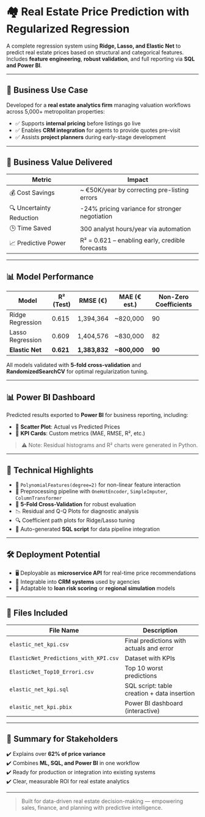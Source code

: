# 🏘️ Real Estate Price Prediction with Regularized Regression

A complete regression system using **Ridge, Lasso, and Elastic Net** to predict real estate prices based on structural and categorical features. Includes **feature engineering**, **robust validation**, and full reporting via **SQL and Power BI**.

---

## 🏢 Business Use Case

Developed for a **real estate analytics firm** managing valuation workflows across 5,000+ metropolitan properties:

- ✅ Supports **internal pricing** before listings go live  
- ✅ Enables **CRM integration** for agents to provide quotes pre-visit  
- ✅ Assists **project planners** during early-stage development

---

## 💸 Business Value Delivered

| Metric                                | Impact                                         |
|---------------------------------------|------------------------------------------------|
| 💰 Cost Savings                        | ~ €50K/year by correcting pre-listing errors   |
| 🔍 Uncertainty Reduction               | -24% pricing variance for stronger negotiation |
| 🕒 Time Saved                          | 300 analyst hours/year via automation          |
| 📈 Predictive Power                    | R² = 0.621 – enabling early, credible forecasts|

---

## 📊 Model Performance

| Model            | R² (Test) | RMSE (€)   | MAE (€ est.) | Non-Zero Coefficients |
|------------------|-----------|------------|--------------|------------------------|
| Ridge Regression | 0.615     | 1,394,364  | ~820,000     | 90                     |
| Lasso Regression | 0.609     | 1,404,576  | ~830,000     | 82                     |
| **Elastic Net**  | **0.621** | **1,383,832** | **~800,000** | **90**                 |

All models validated with **5-fold cross-validation** and **RandomizedSearchCV** for optimal regularization tuning.

---

## 📊 Power BI Dashboard

Predicted results exported to **Power BI** for business reporting, including:

- 📍 **Scatter Plot**: Actual vs Predicted Prices  
- 📌 **KPI Cards**: Custom metrics (MAE, RMSE, R², etc.)

> ⚠️ Note: Residual histograms and R² charts were generated in Python.

---

## 🔧 Technical Highlights

- 📐 `PolynomialFeatures(degree=2)` for non-linear feature interaction  
- 🧼 Preprocessing pipeline with `OneHotEncoder`, `SimpleImputer`, `ColumnTransformer`  
- 🧪 **5-Fold Cross-Validation** for robust evaluation  
- 📉 Residual and Q-Q Plots for diagnostic analysis  
- 🔍 Coefficient path plots for Ridge/Lasso tuning  
- 🧾 Auto-generated **SQL script** for data pipeline integration

---

## 🛠️ Deployment Potential

- 🖥️ Deployable as **microservice API** for real-time price recommendations  
- 📱 Integrable into **CRM systems** used by agencies  
- 🧠 Adaptable to **loan risk scoring** or **regional simulation** models

---

## 📁 Files Included

| File Name                      | Description                                  |
|-------------------------------|----------------------------------------------|
| `elastic_net_kpi.csv`         | Final predictions with actuals and error     |
| `ElasticNet_Predictions_with_KPI.csv` | Dataset with KPIs                        |
| `ElasticNet_Top10_Errori.csv` | Top 10 worst predictions                     |
| `elastic_net_kpi.sql`         | SQL script: table creation + data insertion  |
| `elastic_net_kpi.pbix`        | Power BI dashboard (interactive)             |

---

## 📌 Summary for Stakeholders

✔️ Explains over **62% of price variance**  
✔️ Combines **ML, SQL, and Power BI** in one workflow  
✔️ Ready for production or integration into existing systems  
✔️ Clear, measurable ROI for real estate analytics

---

> Built for data-driven real estate decision-making — empowering sales, finance, and planning with predictive intelligence.
